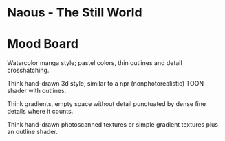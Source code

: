 # Naous - The Still World

# Mood Board

Watercolor manga style; pastel colors, thin outlines and detail crosshatching.

Think hand-drawn 3d style, similar to a npr (nonphotorealistic) TOON shader with outlines.

Think gradients, empty space without detail punctuated by dense fine details where it counts.

Think hand-drawn photoscanned textures or simple gradient textures plus an outline shader.

